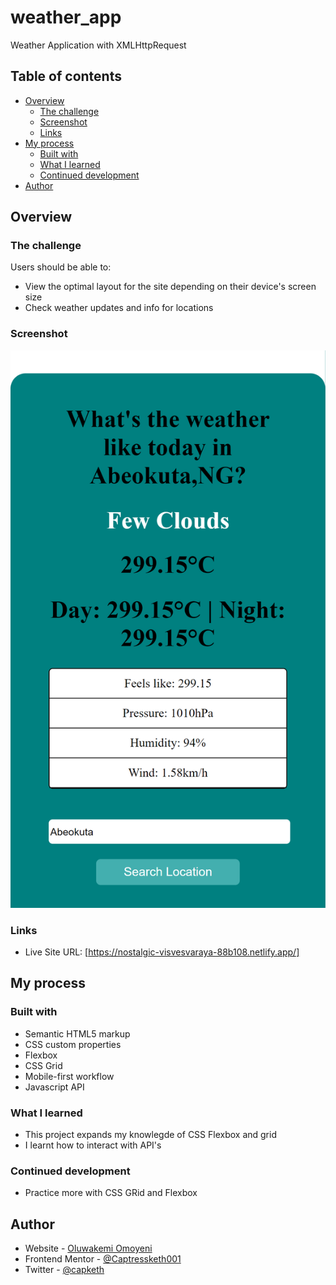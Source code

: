 # weather_app
Weather Application with XMLHttpRequest

## Table of contents

- [Overview](#overview)
  - [The challenge](#the-challenge)
  - [Screenshot](#screenshot)
  - [Links](#links)
- [My process](#my-process)
  - [Built with](#built-with)
  - [What I learned](#what-i-learned)
  - [Continued development](#continued-development)
- [Author](#author)



## Overview

### The challenge

Users should be able to:

- View the optimal layout for the site depending on their device's screen size
- Check weather updates and info for locations


### Screenshot

![](screenshot.png)



### Links

- Live Site URL: [https://nostalgic-visvesvaraya-88b108.netlify.app/]

## My process

### Built with

- Semantic HTML5 markup
- CSS custom properties
- Flexbox
- CSS Grid
- Mobile-first workflow
- Javascript API


### What I learned

- This project expands my knowlegde of CSS Flexbox and grid 
- I learnt how to interact with API's



### Continued development

- Practice more with CSS GRid and Flexbox


## Author

- Website - [Oluwakemi Omoyeni](https://www.kemi.jwitedu.com.ng)
- Frontend Mentor - [@Captressketh001](https://www.frontendmentor.io/profile/@Captressketh001)
- Twitter - [@capketh](https://www.twitter.com/cap_keth)



